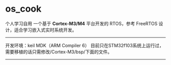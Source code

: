 # os_cook
个人学习自用
一个基于 **Cortex-M3/M4** 平台开发的 RTOS，参考 FreeRTOS 设计，适合学习嵌入式实时系统开发。

---
开发环境：keil MDK（ARM Compiler 6）
目前只在STM32f103系统上运行过，需要移植的话只需修改/Cortex-M3/bsp/下面的文件。



---


